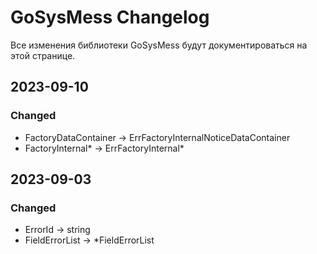 # GoSysMess Changelog
Все изменения библиотеки GoSysMess будут документироваться на этой странице.

## 2023-09-10
### Changed
- FactoryDataContainer -> ErrFactoryInternalNoticeDataContainer
- FactoryInternal* -> ErrFactoryInternal*

## 2023-09-03
### Changed
- ErrorId -> string
- FieldErrorList -> *FieldErrorList